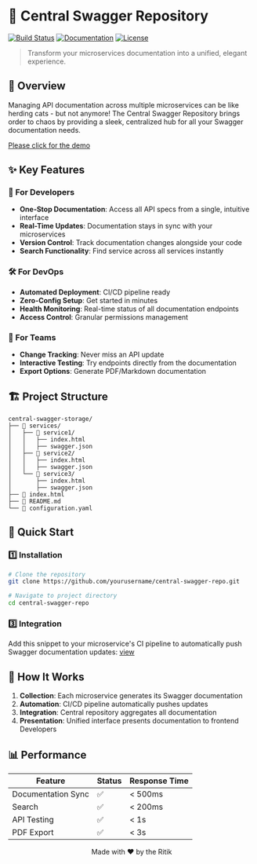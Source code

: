 # 🚀 Central Swagger Repository

[![Build Status](https://img.shields.io/badge/build-passing-brightgreen.svg)](https://github.com/yourusername/central-swagger-repo)
[![Documentation](https://img.shields.io/badge/docs-latest-blue.svg)](https://docs.example.com)
[![License](https://img.shields.io/badge/license-MIT-purple.svg)](LICENSE)

> Transform your microservices documentation into a unified, elegant experience.

## 🌟 Overview

Managing API documentation across multiple microservices can be like herding cats - but not anymore! The Central Swagger Repository brings order to chaos by providing a sleek, centralized hub for all your Swagger documentation needs.

[Please click for the demo](https://alexanderritik.github.io/Central-Swagger-Repository/)

## ✨ Key Features

### 🎯 For Developers
- **One-Stop Documentation**: Access all API specs from a single, intuitive interface
- **Real-Time Updates**: Documentation stays in sync with your microservices
- **Version Control**: Track documentation changes alongside your code
- **Search Functionality**: Find service across all services instantly

### 🛠 For DevOps
- **Automated Deployment**: CI/CD pipeline ready
- **Zero-Config Setup**: Get started in minutes
- **Health Monitoring**: Real-time status of all documentation endpoints
- **Access Control**: Granular permissions management

### 👥 For Teams
- **Change Tracking**: Never miss an API update
- **Interactive Testing**: Try endpoints directly from the documentation
- **Export Options**: Generate PDF/Markdown documentation

## 🏗 Project Structure

```plaintext
central-swagger-storage/
├── 📁 services/
│   ├── 📘 service1/
│   │   ├── index.html
│   │   ├── swagger.json
│   ├── 📗 service2/
│   │   ├── index.html
│   │   ├── swagger.json
│   └── 📙 service3/
│       ├── index.html
│       ├── swagger.json
├── 📄 index.html
├── 📝 README.md
└── 🔧 configuration.yaml
```

## 🚀 Quick Start

### 1️⃣ Installation

```bash
# Clone the repository
git clone https://github.com/yourusername/central-swagger-repo.git

# Navigate to project directory
cd central-swagger-repo
```

### 3️⃣ Integration

Add this snippet to your microservice's CI pipeline to automatically push Swagger documentation updates:
[view](!https://github.com/alexanderritik/Central-Swagger-Repository/blob/88ed4d3091b63cfc36bdcee03ff196e97b9aa4db/microservice.yaml)



## 🔄 How It Works
1. **Collection**: Each microservice generates its Swagger documentation
2. **Automation**: CI/CD pipeline automatically pushes updates
3. **Integration**: Central repository aggregates all documentation
4. **Presentation**: Unified interface presents documentation to frontend Developers


## 📊 Performance

| Feature | Status | Response Time |
|---------|--------|---------------|
| Documentation Sync | ✅ | < 500ms |
| Search | ✅ | < 200ms |
| API Testing | ✅ | < 1s |
| PDF Export | ✅ | < 3s |


<p align="center">Made with ❤️ by the Ritik</p>
